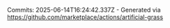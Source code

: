 Commits: 2025-06-14T16:24:42.337Z - Generated via https://github.com/marketplace/actions/artificial-grass
<br>
